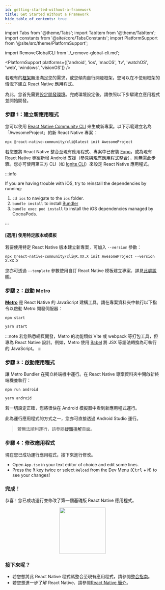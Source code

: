 ```yaml
---
id: getting-started-without-a-framework
title: Get Started Without a Framework
hide_table_of_contents: true
---
```


import Tabs from '@theme/Tabs';
import TabItem from '@theme/TabItem';
import constants from '@site/core/TabsConstants';
import PlatformSupport from '@site/src/theme/PlatformSupport';

import RemoveGlobalCLI from './\_remove-global-cli.md';

<PlatformSupport platforms={['android', 'ios', 'macOS', 'tv', 'watchOS', 'web', 'windows', 'visionOS']} />

若現有的[框架](/architecture/glossary#react-native-framework)無法滿足您的需求，或您傾向自行開發框架，您可以在不使用框架的情況下建立 React Native 應用程式。

為此，您首先需要[設定開發環境](set-up-your-environment)。完成環境設定後，請依照以下步驟建立應用程式並開始開發。

### 步驟 1：建立新應用程式

<RemoveGlobalCLI />

您可以使用 [React Native Community CLI](https://github.com/react-native-community/cli) 來生成新專案。以下示範建立名為「AwesomeProject」的新 React Native 專案：

```shell
npx @react-native-community/cli@latest init AwesomeProject
```

若您要將 React Native 整合至現有應用程式、專案中已安裝 [Expo](https://docs.expo.dev/bare/installing-expo-modules/)，或為現有 React Native 專案新增 Android 支援（參見[與現有應用程式整合](integration-with-existing-apps.md)），則無需此步驟。您亦可使用第三方 CLI（如 [Ignite CLI](https://github.com/infinitered/ignite)）來設定 React Native 應用程式。

:::info

If you are having trouble with iOS, try to reinstall the dependencies by running:

1. `cd ios` to navigate to the `ios` folder.
2. `bundle install` to install [Bundler](https://bundler.io/)
3. `bundle exec pod install` to install the iOS dependencies managed by CocoaPods.

:::

#### [選用] 使用特定版本或模板

若要使用特定 React Native 版本建立新專案，可加入 `--version` 參數：

```shell
npx @react-native-community/cli@X.XX.X init AwesomeProject --version X.XX.X
```

您亦可透過 `--template` 參數使用自訂 React Native 模板建立專案，詳見[此處說明](https://github.com/react-native-community/cli/blob/main/docs/init.md#initializing-project-with-custom-template)。

### 步驟 2：啟動 Metro

[**Metro**](https://metrobundler.dev/) 是 React Native 的 JavaScript 建構工具。請在專案資料夾中執行以下指令以啟動 Metro 開發伺服器：

<Tabs groupId="package-manager" queryString defaultValue={constants.defaultPackageManager} values={constants.packageManagers}>
<TabItem value="npm">

```shell
npm start
```

</TabItem>
<TabItem value="yarn">

```shell
yarn start
```

</TabItem>
</Tabs>

:::note
若您熟悉網頁開發，Metro 的功能類似 Vite 或 webpack 等打包工具，但專為 React Native 設計。例如，Metro 使用 [Babel](https://babel.dev/) 將 JSX 等語法轉換為可執行的 JavaScript。
:::

### 步驟 3：啟動應用程式

讓 Metro Bundler 在獨立終端機中運行。在 React Native 專案資料夾中開啟新終端機並執行：

<Tabs groupId="package-manager" queryString defaultValue={constants.defaultPackageManager} values={constants.packageManagers}>
<TabItem value="npm">

```shell
npm run android
```

</TabItem>
<TabItem value="yarn">

```shell
yarn android
```

</TabItem>
</Tabs>

若一切設定正確，您將很快在 Android 模擬器中看到新應用程式運行。

此為運行應用程式的方式之一，您亦可直接透過 Android Studio 運行。

> 若無法順利運行，請參閱[疑難排解](troubleshooting.md)頁面。

### 步驟 4：修改應用程式

現在您已成功運行應用程式，接下來進行修改。

- Open `App.tsx` in your text editor of choice and edit some lines.
- Press the <kbd>R</kbd> key twice or select `Reload` from the Dev Menu (<kbd>Ctrl</kbd> + <kbd>M</kbd>) to see your changes!

### 完成！

恭喜！您已成功運行並修改了第一個基礎版 React Native 應用程式。

<center><img src="/docs/assets/GettingStartedCongratulations.png" width="150"></img></center>

### 接下來呢？

- 若您想將此 React Native 程式碼整合至現有應用程式，請參閱[整合指南](integration-with-existing-apps.md)。
- 若您想進一步了解 React Native，請參閱[React Native 簡介](getting-started)。